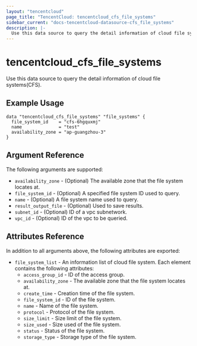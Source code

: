 ```yaml
---
layout: "tencentcloud"
page_title: "TencentCloud: tencentcloud_cfs_file_systems"
sidebar_current: "docs-tencentcloud-datasource-cfs_file_systems"
description: |-
  Use this data source to query the detail information of cloud file systems(CFS).
---
```


# tencentcloud_cfs_file_systems

Use this data source to query the detail information of cloud file systems(CFS).

## Example Usage

```hcl
data "tencentcloud_cfs_file_systems" "file_systems" {
  file_system_id    = "cfs-6hgquxmj"
  name              = "test"
  availability_zone = "ap-guangzhou-3"
}
```

## Argument Reference

The following arguments are supported:

* `availability_zone` - (Optional) The available zone that the file system locates at.
* `file_system_id` - (Optional) A specified file system ID used to query.
* `name` - (Optional) A file system name used to query.
* `result_output_file` - (Optional) Used to save results.
* `subnet_id` - (Optional) ID of a vpc subnetwork.
* `vpc_id` - (Optional) ID of the vpc to be queried.

## Attributes Reference

In addition to all arguments above, the following attributes are exported:

* `file_system_list` - An information list of cloud file system. Each element contains the following attributes:
  * `access_group_id` - ID of the access group.
  * `availability_zone` - The available zone that the file system locates at.
  * `create_time` - Creation time of the file system.
  * `file_system_id` - ID of the file system.
  * `name` - Name of the file system.
  * `protocol` - Protocol of the file system.
  * `size_limit` - Size limit of the file system.
  * `size_used` - Size used of the file system.
  * `status` - Status of the file system.
  * `storage_type` - Storage type of the file system.


